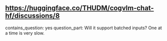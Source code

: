 ## https://huggingface.co/THUDM/cogvlm-chat-hf/discussions/8

contains_question: yes
question_part: Will it support batched inputs? One at a time is very slow.